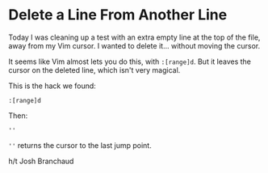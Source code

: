 # Delete a Line From Another Line

Today I was cleaning up a test with an extra empty line at the top of the file, away from my Vim cursor. I wanted to delete it... without moving the cursor.

It seems like Vim almost lets you do this, with `:[range]d`. But it leaves the cursor on the deleted line, which isn't very magical.

This is the hack we found:

```
:[range]d
```

Then:

```
''
```

`''` returns the cursor to the last jump point.

h/t Josh Branchaud
